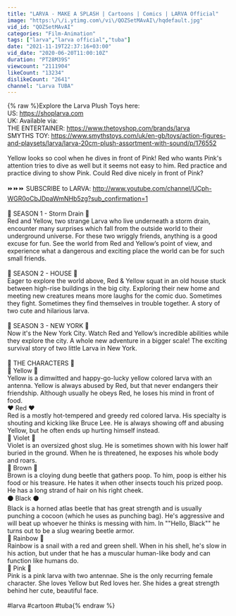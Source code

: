 ```yaml
---
title: "LARVA - MAKE A SPLASH | Cartoons | Comics | LARVA Official"
image: "https:\/\/i.ytimg.com\/vi\/QOZSetMAvAI\/hqdefault.jpg"
vid_id: "QOZSetMAvAI"
categories: "Film-Animation"
tags: ["larva","larva official","tuba"]
date: "2021-11-19T22:37:16+03:00"
vid_date: "2020-06-20T11:00:10Z"
duration: "PT28M39S"
viewcount: "2111904"
likeCount: "13234"
dislikeCount: "2641"
channel: "Larva TUBA"
---
```

{% raw %}Explore the Larva Plush Toys here: <br />US: <a rel="nofollow" target="blank" href="https://shoplarva.com">https://shoplarva.com</a><br />UK: Available via: <br />THE ENTERTAINER: <a rel="nofollow" target="blank" href="https://www.thetoyshop.com/brands/larva">https://www.thetoyshop.com/brands/larva</a> <br />SMYTHS TOY: <a rel="nofollow" target="blank" href="https://www.smythstoys.com/uk/en-gb/toys/action-figures-and-playsets/larva/larva-20cm-plush-assortment-with-sound/p/176552">https://www.smythstoys.com/uk/en-gb/toys/action-figures-and-playsets/larva/larva-20cm-plush-assortment-with-sound/p/176552</a><br /><br />Yellow looks so cool when he dives in front of Pink! Red who wants Pink's attention tries to dive as well but it seems not easy to him. Red practice and practice diving to show Pink. Could Red dive nicely in front of Pink?<br /><br />⏩⏩⏩ SUBSCRIBE to LARVA: <a rel="nofollow" target="blank" href="http://www.youtube.com/channel/UCph-WGR0oCbJDpaWmNHb5zg?sub_confirmation=1">http://www.youtube.com/channel/UCph-WGR0oCbJDpaWmNHb5zg?sub_confirmation=1</a><br /><br />🐌 SEASON 1 - Storm Drain 🐌<br />Red and Yellow, two strange Larva who live underneath a storm drain, encounter many surprises which fall from the outside world to their underground universe. For these two wriggly friends, anything is a good excuse for fun. See the world from Red and Yellow’s point of view, and experience what a dangerous and exciting place the world can be for such small friends.<br /><br />🐌 SEASON 2 - HOUSE 🐌<br />Eager to explore the world above, Red &amp; Yellow squat in an old house stuck between high-rise buildings in the big city. Exploring their new home and meeting new creatures means more laughs for the comic duo. Sometimes they fight. Sometimes they find themselves in trouble together. A story of two cute and hilarious larva.<br /><br />🐌 SEASON 3 - NEW YORK 🐌<br />Now it's the New York City. Watch Red and Yellow’s incredible abilities while they explore the city. A whole new adventure in a bigger scale! The exciting survival story of two little Larva in New York.<br /><br />🐌 THE CHARACTERS 🐌<br />💛 Yellow 💛 <br />Yellow is a dimwitted and happy-go-lucky yellow colored larva with an antenna. Yellow is always abused by Red, but that never endangers their friendship. Although usually he obeys Red, he loses his mind in front of food.<br />❤️ Red ❤️<br />Red is a mostly hot-tempered and greedy red colored larva. His specialty is shouting and kicking like Bruce Lee. He is always showing off and abusing Yellow, but he often ends up hurting himself instead.<br />💜 Violet 💜<br />Violet is an oversized ghost slug. He is sometimes shown with his lower half buried in the ground. When he is threatened, he exposes his whole body and roars.<br />🚪 Brown 🚪<br />Brown is a cloying dung beetle that gathers poop. To him, poop is either his food or his treasure. He hates it when other insects touch his prized poop. He has a long strand of hair on his right cheek.<br />⚫️ Black ⚫️<br />Black is a horned atlas beetle that has great strength and is usually punching a cocoon (which he uses as punching bag). He's aggressive and will beat up whoever he thinks is messing with him. In &quot;&quot;Hello, Black&quot;&quot; he turns out to be a slug wearing beetle armor.<br />🌈  Rainbow 🌈<br />Rainbow is a snail with a red and green shell. When in his shell, he's slow in his action, but under that he has a muscular human-like body and can function like humans do.<br />💟 Pink 💟<br />Pink is a pink larva with two antennae. She is the only recurring female character. She loves Yellow but Red loves her. She hides a great strength behind her cute, beautiful face.<br /><br />#larva #cartoon #tuba{% endraw %}
